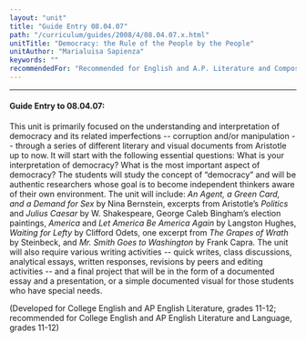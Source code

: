 ```yaml
---
layout: "unit"
title: "Guide Entry 08.04.07"
path: "/curriculum/guides/2008/4/08.04.07.x.html"
unitTitle: "Democracy: the Rule of the People by the People"
unitAuthor: "Marialuisa Sapienza"
keywords: ""
recommendedFor: "Recommended for English and A.P. Literature and Composition and A.P. Language and Composition, grades 11 and 12"
---
```

<body>
<hr/>
<h4>
Guide Entry to 08.04.07:
</h4>
<p>
This unit is primarily focused on the understanding and interpretation of democracy and its related imperfections -- corruption and/or manipulation -- through a series of different literary and visual documents from Aristotle up to now. It will start with the following essential questions: What is your interpretation of democracy? What is the most important aspect of democracy? The students will study the concept of “democracy” and will be authentic researchers whose goal is to become independent thinkers aware of their own environment. The unit will include:
<i>
An Agent, a Green Card, and a Demand for Sex
</i>
by Nina Bernstein, excerpts from Aristotle’s
<i>
Politics
</i>
and
<i>
Julius Caesar
</i>
by W. Shakespeare, George Caleb Bingham’s election paintings,
<i>
America
</i>
and
<i>
Let America Be America Again
</i>
by Langston Hughes,
<i>
Waiting for Lefty
</i>
by Clifford Odets, one excerpt from
<i>
The Grapes of Wrath
</i>
by Steinbeck, and
<i>
Mr. Smith Goes to Washington
</i>
by Frank Capra. The unit will also require various writing activities -- quick writes, class discussions, analytical essays, written responses, revisions by peers and editing activities -- and a final project that will be in the form of a documented essay and a presentation, or a simple documented visual for those students who have special needs.
</p>
<p>
(Developed for College English and AP English Literature, grades 11-12; recommended for College English and AP English Literature and Language, grades 11-12)
</p>
</body>
